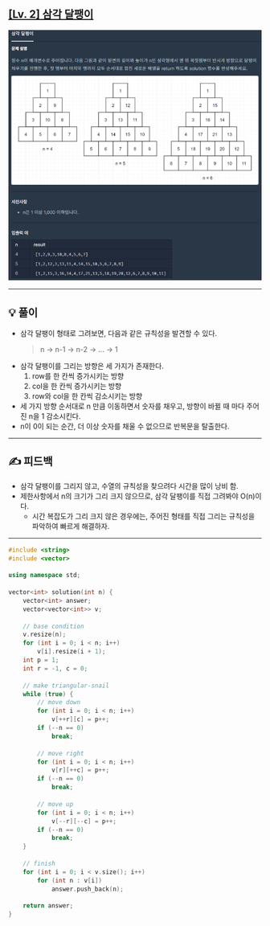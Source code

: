 ## [[Lv. 2] 삼각 달팽이](https://programmers.co.kr/learn/courses/30/lessons/68645)
![](imgs/1.PNG)
___

## 💡 풀이
- 삼각 달팽이 형태로 그려보면, 다음과 같은 규칙성을 발견할 수 있다.
    > n -> n-1 -> n-2 -> ... -> 1
- 삼각 달팽이를 그리는 방향은 세 가지가 존재한다.
    1. row를 한 칸씩 증가시키는 방향
    2. col을 한 칸씩 증가시키는 방향
    3. row와 col을 한 칸씩 감소시키는 방향
- 세 가지 방향 순서대로 n 만큼 이동하면서 숫자를 채우고, 방향이 바뀔 때 마다 주어진 n을 1 감소시킨다.
- n이 0이 되는 순간, 더 이상 숫자를 채울 수 없으므로 반복문을 탈출한다. 
___
## ✍ 피드백
- 삼각 달팽이를 그리지 않고, 수열의 규칙성을 찾으려다 시간을 많이 낭비 함.
- 제한사항에서 n의 크기가 그리 크지 않으므로, 삼각 달팽이를 직접 그려봐야 O(n)이다.
    - 시간 복잡도가 그리 크지 않은 경우에는, 주어진 형태를 직접 그리는 규칙성을 파악하여 빠르게 해결하자.
___
```c++
#include <string>
#include <vector>

using namespace std;

vector<int> solution(int n) {
    vector<int> answer;
    vector<vector<int>> v;
    
    // base condition
    v.resize(n);
    for (int i = 0; i < n; i++)
        v[i].resize(i + 1);
    int p = 1;
    int r = -1, c = 0;
    
    // make triangular-snail
    while (true) {
        // move down
        for (int i = 0; i < n; i++) 
            v[++r][c] = p++;
        if (--n == 0)
            break;

        // move right
        for (int i = 0; i < n; i++) 
            v[r][++c] = p++;
        if (--n == 0)
            break;

        // move up
        for (int i = 0; i < n; i++) 
            v[--r][--c] = p++;
        if (--n == 0)
            break;
    }

    // finish
    for (int i = 0; i < v.size(); i++)
        for (int n : v[i])
            answer.push_back(n);

    return answer;
}
```